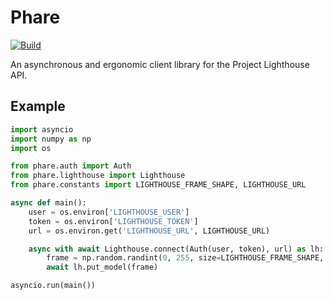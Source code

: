 # Phare

[![Build](https://github.com/fwcd/phare/actions/workflows/build.yml/badge.svg)](https://github.com/fwcd/phare/actions/workflows/build.yml)

An asynchronous and ergonomic client library for the Project Lighthouse API.

## Example

```python
import asyncio
import numpy as np
import os

from phare.auth import Auth
from phare.lighthouse import Lighthouse
from phare.constants import LIGHTHOUSE_FRAME_SHAPE, LIGHTHOUSE_URL

async def main():
    user = os.environ['LIGHTHOUSE_USER']
    token = os.environ['LIGHTHOUSE_TOKEN']
    url = os.environ.get('LIGHTHOUSE_URL', LIGHTHOUSE_URL)

    async with await Lighthouse.connect(Auth(user, token), url) as lh:
        frame = np.random.randint(0, 255, size=LIGHTHOUSE_FRAME_SHAPE, dtype=np.uint8)
        await lh.put_model(frame)

asyncio.run(main())
```
